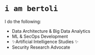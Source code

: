 # `i am bertoli`
I do the following:
- Data Architecture & Big Data Analytics
- ML & SecOps Development
- ✨Artificial Intelligence Studies ✨
- Security Research Advocate


